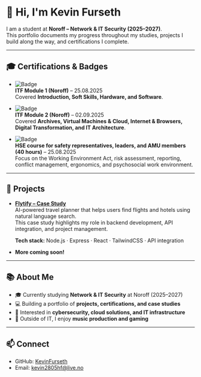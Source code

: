# 👋 Hi, I'm Kevin Furseth  

I am a student at **Noroff – Network & IT Security (2025–2027)**.  
This portfolio documents my progress throughout my studies, projects I build along the way, and certifications I complete.  

---

## 🎓 Certifications & Badges
- ![Badge](https://img.shields.io/badge/ITF%20Module%201-Completed-brightgreen?style=flat-square)  
  **ITF Module 1 (Noroff)** – 25.08.2025  
  Covered **Introduction, Soft Skills, Hardware, and Software**.  

- ![Badge](https://img.shields.io/badge/ITF%20Module%202-Completed-brightgreen?style=flat-square)  
  **ITF Module 2 (Noroff)** – 02.09.2025  
  Covered **Archives, Virtual Machines & Cloud, Internet & Browsers, Digital Transformation, and IT Architecture**.  

- ![Badge](https://img.shields.io/badge/HSE%20Course-40%20hours-brightgreen?style=flat-square)  
  **HSE course for safety representatives, leaders, and AMU members (40 hours)** – 25.08.2025  
  Focus on the Working Environment Act, risk assessment, reporting, conflict management, ergonomics, and psychosocial work environment.  

---

## 🚀 Projects
- **[Flytify – Case Study](https://github.com/KevinFurseth/flytify-case-study)**  
  AI-powered travel planner that helps users find flights and hotels using natural language search.  
  This case study highlights my role in backend development, API integration, and project management.  

  **Tech stack:** Node.js · Express · React · TailwindCSS · API integration  

- **More coming soon!**

---

## 📚 About Me
- 🎓 Currently studying **Network & IT Security** at Noroff (2025–2027)  
- 💻 Building a portfolio of **projects, certifications, and case studies**  
- 🚀 Interested in **cybersecurity, cloud solutions, and IT infrastructure**  
- 🎵 Outside of IT, I enjoy **music production and gaming**  

---

## 📫 Connect
- GitHub: [KevinFurseth](https://github.com/KevinFurseth)  
- Email: kevin2805hf@live.no  
